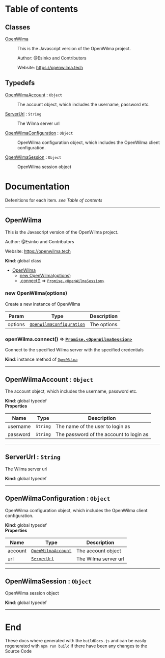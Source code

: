 # Table of contents
## Classes

<dl>
<dt><a href="#OpenWilma">OpenWilma</a></dt>
<dd><p>This is the Javascript version of the OpenWilma project.</p>
<p>Author: @Esinko and Contributors </p>
<p>Website: <a href="https://openwilma.tech">https://openwilma.tech</a></p>
</dd>
</dl>

## Typedefs

<dl>
<dt><a href="#OpenWilmaAccount">OpenWilmaAccount</a> : <code>Object</code></dt>
<dd><p>The account object, which includes the username, password etc.</p>
</dd>
<dt><a href="#ServerUrl">ServerUrl</a> : <code>String</code></dt>
<dd><p>The Wilma server url</p>
</dd>
<dt><a href="#OpenWilmaConfiguration">OpenWilmaConfiguration</a> : <code>Object</code></dt>
<dd><p>OpenWilma configuration object, which includes the OpenWilma client configuration.</p>
</dd>
<dt><a href="#OpenWilmaSession">OpenWilmaSession</a> : <code>Object</code></dt>
<dd><p>OpenWilma session object</p>
</dd>
</dl>


# Documentation
Defenitions for each item. *see Table of contents*<br>

---
## OpenWilma
This is the Javascript version of the OpenWilma project.Author: @Esinko and Contributors Website: https://openwilma.tech

**Kind**: global class  

* [OpenWilma](#OpenWilma)
    * [new OpenWilma(options)](#new_OpenWilma_new)
    * [.connect()](#OpenWilma+connect) ⇒ [<code>Promise.&lt;OpenWilmaSession&gt;</code>](#OpenWilmaSession)

<a name="new_OpenWilma_new"></a>

### new OpenWilma(options)
Create a new instance of OpenWilma


| Param | Type | Description |
| --- | --- | --- |
| options | [<code>OpenWilmaConfiguration</code>](#OpenWilmaConfiguration) | The options |

<a name="OpenWilma+connect"></a>

### openWilma.connect() ⇒ [<code>Promise.&lt;OpenWilmaSession&gt;</code>](#OpenWilmaSession)
Connect to the specified Wilma server with the specified credentials

**Kind**: instance method of [<code>OpenWilma</code>](#OpenWilma)  
<a name="OpenWilmaAccount"></a>

---
## OpenWilmaAccount : <code>Object</code>
The account object, which includes the username, password etc.

**Kind**: global typedef  
**Properties**

| Name | Type | Description |
| --- | --- | --- |
| username | <code>String</code> | The name of the user to login as |
| password | <code>String</code> | The password of the account to login as |

<a name="ServerUrl"></a>

---
## ServerUrl : <code>String</code>
The Wilma server url

**Kind**: global typedef  
<a name="OpenWilmaConfiguration"></a>

---
## OpenWilmaConfiguration : <code>Object</code>
OpenWilma configuration object, which includes the OpenWilma client configuration.

**Kind**: global typedef  
**Properties**

| Name | Type | Description |
| --- | --- | --- |
| account | [<code>OpenWilmaAccount</code>](#OpenWilmaAccount) | The account object |
| url | [<code>ServerUrl</code>](#ServerUrl) | The Wilma server url |

<a name="OpenWilmaSession"></a>

---
## OpenWilmaSession : <code>Object</code>
OpenWilma session object

**Kind**: global typedef  

---
# End
These docs where generated with the ```buildDocs.js``` and can be easily regenerated with ```npm run build``` if there have been any changes to the Source Code
